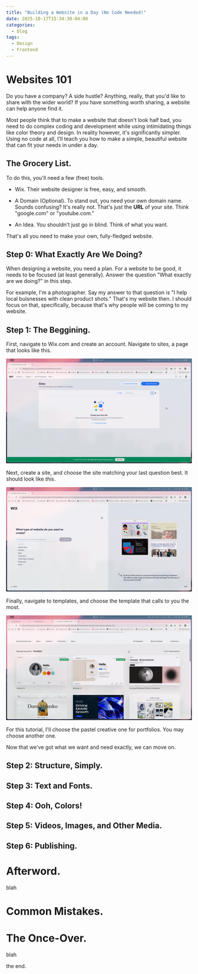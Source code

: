 ```yaml
---
title: "Building a Website in a Day (No Code Needed)"
date: 2025-10-17T15:34:30-04:00
categories:
  - blog
tags:
  - Design
  - Frontend
---
```

# Websites 101
Do you have a company? A side hustle? Anything, really, that you'd like to share with the wider world? If you have something worth sharing, a website can help anyone find it. 

Most people think that to make a website that doesn't look half bad, you need to do complex coding and development while using intimidating things like color theory and design. In reality however, it's significantly simpler. Using no code at all, I'll teach you how to make a simple, beautiful website that can fit your needs in under a day.

## The Grocery List.

To do this, you'll need a few (free) tools. 

* Wix. 
  Their website designer is free, easy, and smooth.

* A Domain (Optional).
  To stand out, you need your own domain name. Sounds confusing? It's really not. That's just the **URL** of your site. Think "google.com" or "youtube.com."

* An Idea.
  You shouldn't just go in blind. Think of what you want.

That's all you need to make your own, fully-fledged website.

## Step 0: What Exactly Are We Doing?

When designing a website, you need a plan. For a website to be good, it needs to be focused (at least generally). Answer the question "What exactly are we doing?" in this step. 

For example, I'm a photographer. Say my answer to that question is "I help local buisnesses with clean product shots." That's my website then. I should focus on that, specifically, because that's why people will be coming to my website. 

## Step 1: The Beggining.

First, navigate to Wix.com and create an account. Navigate to sites, a page that looks like this.

![sites page](/assets/images/wixsites.jpg)

Next, create a site, and choose the site matching your last question best. It should look like *this*.

![next page](/assets/images/whatexactly.jpg)

Finally, navigate to templates, and choose the template that calls to you the most.

![templates page](/assets/images/choices.jpg)

For this tutorial, I'll choose the pastel creative one for portfolios. You may choose another one.

Now that we've got what we want and need exactly, we can move on.

## Step 2: Structure, Simply.



## Step 3: Text and Fonts.

## Step 4: Ooh, Colors!

## Step 5: Videos, Images, and Other Media.

## Step 6: Publishing.

# Afterword.

blah

# Common Mistakes.

# The Once-Over.

blah

the end.